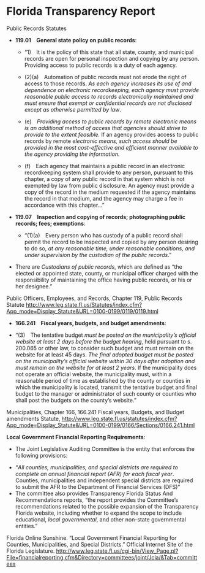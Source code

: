 # Florida Transparency Report 
Public Records Statutes
* **119.01 General state policy on public records**:
  *	“1) It is the policy of this state that all state, county, and municipal records are open for personal inspection and copying by any person. Providing access to public records is a duty of each agency.
  
  * (2)(a) Automation of public records must not erode the right of access to those records. *As each agency increases its use of and dependence on electronic recordkeeping, each agency must provide reasonable public access to records electronically maintained and must ensure that exempt or confidential records are not disclosed except as otherwise permitted by law*.
  
  * (e) *Providing access to public records by remote electronic means is an additional method of access that agencies should strive to provide to the extent feasible.* If an agency provides access to public records by remote *electronic means, such access should be provided in the most cost-effective and efficient manner available to the agency providing the information.*
  
  * (f) Each agency that maintains a public record in an electronic recordkeeping system shall provide to any person, pursuant to this chapter, a copy of any public record in that system which is not exempted by law from public disclosure. An agency must provide a copy of the record in the medium requested if the agency maintains the record in that medium, and the agency may charge a fee in accordance with this chapter…”

* **119.07 Inspection and copying of records; photographing public records; fees; exemptions**:
  * “(1)(a) Every person who has custody of a public record shall permit the record to be inspected and copied by any person desiring to do so, *at any reasonable time, under reasonable conditions, and under supervision by the custodian of the public records*.”

*	There are *Custodians of public records*, which are defined as “the elected or appointed state, county, or municipal officer charged with the responsibility of maintaining the office having public records, or his or her designee.”

Public Officers, Employees, and Records, Chapter 119, Public Records Statute
http://www.leg.state.fl.us/Statutes/index.cfm?App_mode=Display_Statute&URL=0100-0199/0119/0119.html

*	**166.241 Fiscal years, budgets, and budget amendments**:
  - “(3) The tentative budget *must be posted on the municipality’s official website at least 2 days before the budget hearing*, held pursuant to s. 200.065 or other law, to consider such budget and must remain on the website for at least 45 days. *The final adopted budget must be posted on the municipality’s official website within 30 days after adoption and must remain on the website for at least 2 years*. If the municipality does not operate an official website, the municipality must, within a reasonable period of time as established by the county or counties in which the municipality is located, transmit the tentative budget and final budget to the manager or administrator of such county or counties who shall post the budgets on the county’s website.”

Municipalities, Chapter 166, 166.241 Fiscal years, Budgets, and Budget amendments Statute, http://www.leg.state.fl.us/statutes/index.cfm?App_mode=Display_Statute&URL=0100-0199/0166/Sections/0166.241.html


**Local Government Financial Reporting Requirements**:
*	The Joint Legislative Auditing Committee is the entity that enforces the following provisions: 
  - “*All counties, municipalities, and special districts are required to complete an annual financial report (AFR) for each fiscal year*. Counties, municipalities and independent special districts are required to submit the AFR to the Department of Financial Services (DFS)”
  - The committee also provides Transparency Florida Status And Recommendations reports, “the report provides the Committee’s recommendations related to the possible expansion of the Transparency Florida website, including whether to expand the scope to include educational, *local governmental*, and other non-state governmental entities.”

Florida Online Sunshine. “Local Government Financial Reporting for Counties, Municipalities, and Special Districts.” Official Internet Site of the Florida Legislature. http://www.leg.state.fl.us/cgi-bin/View_Page.pl?File=financialreporting.cfm&Directory=committees/joint/Jcla/&Tab=committees 
 


